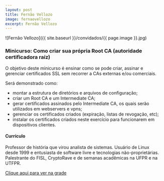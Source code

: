 ```yaml
---
layout: post
title: Fernão Vellozo
image: fernaovellozo
excerpt: Fernão Vellozo
---
```

![Fernão Vellozo]({{ site.baseurl }}/convidados/{{ page.image }}.jpg)


### Minicurso: Como criar sua própria Root CA (autoridade certificadora raíz)

O objetivo deste minicurso é ensinar como se pode criar, assinar e gerenciar certificados SSL sem recorrer a CAs externas e/ou comerciais.
 
 Será demonstrado como:
 
 - montar a estrutura de diretórios e arquivos de configuração;
 - criar um Root CA e um Intermediate CA;
 - gerar certificados assinados pelo Intermediate CA, os quais serão utilizados em webservers e vpns;
 - gerenciar os certificados criados (expiração, listas de revogação, etc);
 - instalar os certificados criados neste exercício para funcionarem em dispositivos clientes.

#### Currículo
Professor de história que virou analista de sistemas.
 Usuário de Linux desde 1999 e entusiasta de software livre e tecnologias não-proprietárias.
 Palestrante do FISL, CryptoRave e de semanas acadêmicas na UFPR e na UTFPR.
 

[Clique aqui para ver na grade](http://sistema.ftsl.org.br/ftsl9/grade/detail.html?pid=233)

